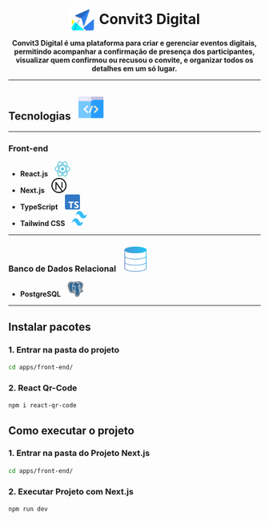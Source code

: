 <div align="center" style="display: flex; justify-content: center; align-items: center;">
  <img src="./apps/front-end/public/logo.svg" alt="Logo" style="width: 50px; height: 50px; margin-right: 10px;">
  <h1 style="font-weight: bold; margin: 0;">Convit3 Digital</h1>
</div>

<p align="center">
    <b>Convit3 Digital é uma plataforma para criar e gerenciar eventos digitais, permitindo acompanhar a confirmação de presença dos participantes, visualizar quem confirmou ou recusou o convite, e organizar todos os detalhes em um só lugar.</b>
</p>

---

## Tecnologias <img src="./iconesREADME/tecnologia.png" alt="Logo Tecnologia" style="width: 50px; height: 50px; margin-left: 10px;">
---

### Front-end
- **React.js** <img src="./iconesREADME/react.svg" alt="React.js" style="width: 30px; height: 30px; margin-left: 10px;">
- **Next.js** <img src="./iconesREADME/nextjs.png" alt="Next.js" style="width: 30px; height: 30px; margin-left: 10px;">
- **TypeScript** <img src="./iconesREADME/typescript.png" alt="TypeScript" style="width: 30px; height: 30px; margin-left: 10px;">
- **Tailwind CSS** <img src="./iconesREADME/tailwindcss.png" alt="Tailwind CSS" style="width: 30px; height: 30px; margin-left: 10px;">

---

### Banco de Dados Relacional <img src="./iconesREADME/bd.png" alt="Banco de Dados" style="width: 50px; height: 50px; margin-left: 10px;">

- **PostgreSQL** <img src="./iconesREADME/postgresql.png" alt="PostgreSQL" style="width: 30px; height: 30px; margin-left: 10px;">

---
## Instalar pacotes

### 1. Entrar na pasta do projeto
```bash
cd apps/front-end/
```

### 2. React Qr-Code
```bash
npm i react-qr-code
```


## Como executar o projeto

### 1. Entrar na pasta do Projeto Next.js
```bash
cd apps/front-end/
```

### 2. Executar Projeto com Next.js
```bash
npm run dev
```